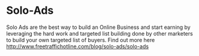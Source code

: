 Solo-Ads
========

Solo Ads are the best way to build an Online Business and start earning by leveraging the hard work and targeted list building done by other marketers to build your own targeted list of buyers. Find out more here http://www.freetraffichotline.com/blog/solo-ads/solo-ads